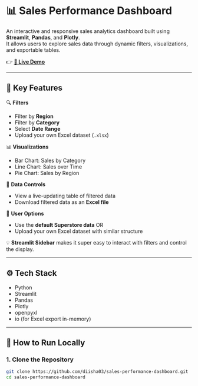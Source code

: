 # 📊 Sales Performance Dashboard

An interactive and responsive sales analytics dashboard built using **Streamlit**, **Pandas**, and **Plotly**.  
It allows users to explore sales data through dynamic filters, visualizations, and exportable tables.

👉 **[🔗 Live Demo](https://sales-performance-dashboard-gaqjvkmnlvvtrfppvrkbwj.streamlit.app/)**

---

## 📌 Key Features

🔍 **Filters**
- Filter by **Region**
- Filter by **Category**
- Select **Date Range**
- Upload your own Excel dataset (`.xlsx`)

📊 **Visualizations**
- Bar Chart: Sales by Category
- Line Chart: Sales over Time
- Pie Chart: Sales by Region

📁 **Data Controls**
- View a live-updating table of filtered data
- Download filtered data as an **Excel file**

🧠 **User Options**
- Use the **default Superstore data** OR
- Upload your own Excel dataset with similar structure

💡 **Streamlit Sidebar** makes it super easy to interact with filters and control the display.

---

## ⚙️ Tech Stack

- Python
- Streamlit
- Pandas
- Plotly
- openpyxl
- io (for Excel export in-memory)

---

## 🚀 How to Run Locally

### 1. Clone the Repository
```bash
git clone https://github.com/diisha03/sales-performance-dashboard.git
cd sales-performance-dashboard
